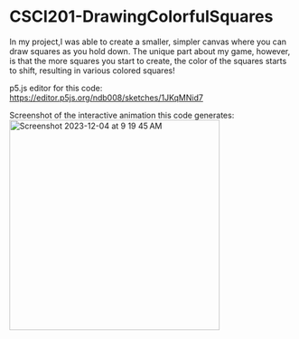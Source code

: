 # CSCI201-DrawingColorfulSquares

In my project,I was able to create a smaller, simpler canvas where you can draw squares as you hold down. The unique part about my game, however, is that the more squares you start to create, the color of the squares starts to shift, resulting in various colored squares!

p5.js editor for this code: https://editor.p5js.org/ndb008/sketches/1JKqMNid7

Screenshot of the interactive animation this code generates:
<img width="372" alt="Screenshot 2023-12-04 at 9 19 45 AM" src="https://github.com/ndb008/CSCI201-DrawingColorfulSquares/assets/152889015/e0d5dcfa-e8d0-4522-bb2b-05c1061a7b41">
